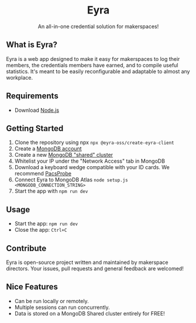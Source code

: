 <h1 align="center">Eyra</h1>
<p align="center">An all-in-one credential solution for makerspaces!</p>

## What is Eyra?
Eyra is a web app designed to make it easy for makerspaces to log their members, the credentials members have earned, and to compile useful statistics. It's meant to be easily reconfigurable and adaptable to almost any workplace.  

## Requirements
- Download [Node.js](https://nodejs.org/en/download/)

## Getting Started
1. Clone the repository using npx  ```npx @eyra-oss/create-eyra-client```
2. Create a [MongoDB account](https://account.mongodb.com/account/register)
3. Create a new [MongoDB "shared" cluster](https://account.mongodb.com/account/register)
4. Whitelist your IP under the "Network Access" tab in MongoDB
5. Download a keyboard wedge compatible with your ID cards. We recommend [PacsProbe](https://pacsprobe.com/free_software_download_for_card_number/)
6. Connect Eyra to MongoDB Atlas ```node setup.js <MONGODB_CONNECTION_STRING>```
7. Start the app with ```npm run dev```

## Usage
- Start the app: ```npm run dev```
- Close the app: ```Ctrl+C```

## Contribute
Eyra is open-source project written and maintained by makerspace directors. Your issues, pull requests and general feedback are welcomed!

## Nice Features
- Can be run locally or remotely.
- Multiple sessions can run concurrently.
- Data is stored on a MongoDB Shared cluster entirely for FREE!